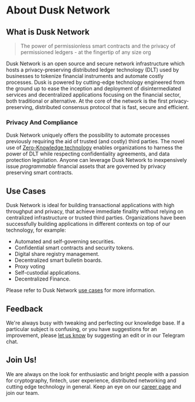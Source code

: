 # About Dusk Network

## What is Dusk Network

> The power of permissionless smart contracts and the privacy of permissioned ledgers - at the fingertip of any size org

Dusk Network is an open source and secure network infrastructure which hosts a privacy-preserving distributed ledger technology (DLT) used by businesses to tokenize financial instruments and automate costly processes. Dusk is powered by cutting-edge technology engineered from the ground up to ease the inception and deployment of disintermediated services and decentralized applications focusing on the financial sector, both traditional or alternative.  At the core of the network is the first privacy-preserving, distributed consensus protocol that is fast, secure and efficient.‌

### Privacy And Compliance‌

Dusk Network uniquely offers the possibility to automate processes previously requiring the aid of trusted (and costly) third parties. The novel use of [Zero-Knowledge technology](https://en.wikipedia.org/wiki/Zero-knowledge_proof) enables organizations to harness the power of DLT while respecting confidentiality agreements, and data protection legislation. Anyone can leverage Dusk Network to inexpensively issue *programmable* financial assets that are governed by privacy preserving smart contracts. 

## Use Cases

Dusk Network is ideal for building transactional applications with high throughput and privacy, that achieve immediate finality without relying on centralized infrastructure or trusted third parties. Organizations have been successfully building applications in different contexts on top of our technology, for example: 

- Automated and self-governing securities.
- Confidential smart contracts and security tokens.
- Digital share registry management.
- Decentralized smart bulletin boards.
- Proxy voting
- Self-custodial applications.
- Decentralized Finance.

Please refer to Dusk Network [use cases](https://dusk.network/pages/usecases) for more information.

## Feedback

We're always busy with tweaking and perfecting our knowledge base. If a particular subject is confusing, or you have suggestions for an improvement, please [let us know](mailto:hello@dusk.network) by suggesting an edit or in our Telegram chat.

## Join Us!

We are always on the look for enthusiastic and bright people with a passion for cryptography, fintech, user experience, distributed networking and cutting edge technology in general. Keep an eye on our [career page](https://dusk.network/pages/jobs) and join our team. 